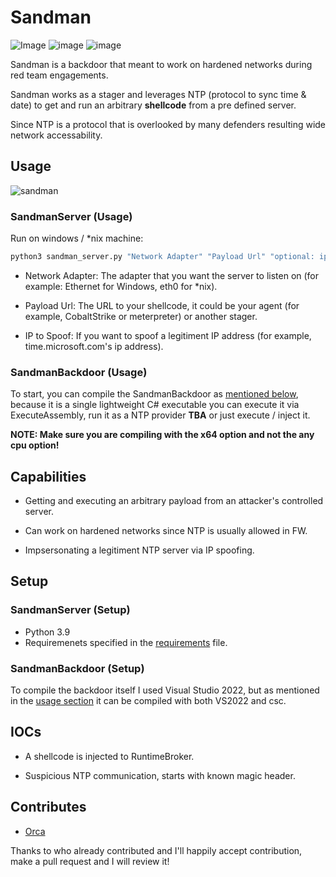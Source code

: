 # Sandman

![Image](https://img.shields.io/badge/C%23-239120?style=for-the-badge&logo=c-sharp&logoColor=white") ![image](https://img.shields.io/badge/Python-3776AB?style=for-the-badge&logo=python&logoColor=white) ![image](https://img.shields.io/badge/Windows-0078D6?style=for-the-badge&logo=windows&logoColor=white)

Sandman is a backdoor that meant to work on hardened networks during red team engagements.

Sandman works as a stager and leverages NTP (protocol to sync time & date) to get and run an arbitrary **shellcode** from a pre defined server.

Since NTP is a protocol that is overlooked by many defenders resulting wide network accessability.

## Usage

![sandman](images/sandman.png)

### SandmanServer (Usage)

Run on windows / *nix machine:

```sh
python3 sandman_server.py "Network Adapter" "Payload Url" "optional: ip to spoof"
```

- Network Adapter: The adapter that you want the server to listen on (for example: Ethernet for Windows, eth0 for *nix).

- Payload Url: The URL to your shellcode, it could be your agent (for example, CobaltStrike or meterpreter) or another stager.

- IP to Spoof: If you want to spoof a legitiment IP address (for example, time.microsoft.com's ip address).

### SandmanBackdoor (Usage)

To start, you can compile the SandmanBackdoor as [mentioned below](#setup), because it is a single lightweight C# executable you can execute it via ExecuteAssembly, run it as a NTP provider **TBA** or just execute / inject it.

**NOTE: Make sure you are compiling with the x64 option and not the any cpu option!**

## Capabilities

- Getting and executing an arbitrary payload from an attacker's controlled server.

- Can work on hardened networks since NTP is usually allowed in FW.

- Impsersonating a legitiment NTP server via IP spoofing.

## Setup

### SandmanServer (Setup)

- Python 3.9
- Requiremenets specified in the [requirements](/SandmanServer/requirements.txt) file.

### SandmanBackdoor (Setup)

To compile the backdoor itself I used Visual Studio 2022, but as mentioned in the [usage section](#usage) it can be compiled with both VS2022 and csc.

## IOCs

- A shellcode is injected to RuntimeBroker.

- Suspicious NTP communication, starts with known magic header.

## Contributes

- [Orca](https://github.com/ORCx41/)

Thanks to who already contributed and I'll happily accept contribution, make a pull request and I will review it!
